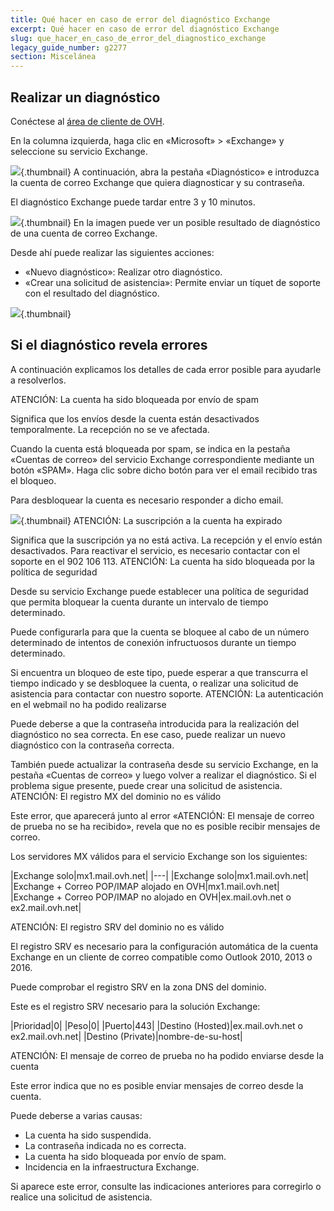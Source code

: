 ```yaml
---
title: Qué hacer en caso de error del diagnóstico Exchange
excerpt: Qué hacer en caso de error del diagnóstico Exchange
slug: que_hacer_en_caso_de_error_del_diagnostico_exchange
legacy_guide_number: g2277
section: Miscelánea
---
```



## Realizar un diagnóstico
Conéctese al [área de cliente de OVH](https://www.ovh.com/auth/?action=gotomanager&from=https://www.ovh.es/&ovhSubsidiary=es).

En la columna izquierda, haga clic en «Microsoft» > «Exchange» y seleccione su servicio Exchange.

![](images/img_4450.jpg){.thumbnail}
A continuación, abra la pestaña «Diagnóstico» e introduzca la cuenta de correo Exchange que quiera diagnosticar y su contraseña.

El diagnóstico Exchange puede tardar entre 3 y 10 minutos.

![](images/img_4451.jpg){.thumbnail}
En la imagen puede ver un posible resultado de diagnóstico de una cuenta de correo Exchange.

Desde ahí puede realizar las siguientes acciones:

- «Nuevo diagnóstico»: Realizar otro diagnóstico. 
- «Crear una solicitud de asistencia»: Permite enviar un tíquet de soporte con el resultado del diagnóstico.



![](images/img_4471.jpg){.thumbnail}


## Si el diagnóstico revela errores
A continuación explicamos los detalles de cada error posible para ayudarle a resolverlos.


ATENCIÓN: La cuenta ha sido bloqueada por envío de spam

Significa que los envíos desde la cuenta están desactivados temporalmente. La recepción no se ve afectada.

Cuando la cuenta está bloqueada por spam, se indica en la pestaña «Cuentas de correo» del servicio Exchange correspondiente mediante un botón «SPAM». Haga clic sobre dicho botón para ver el email recibido tras el bloqueo.

Para desbloquear la cuenta es necesario responder a dicho email.

![](images/img_4453.jpg){.thumbnail}
ATENCIÓN: La suscripción a la cuenta ha expirado

Significa que la suscripción ya no está activa. La recepción y el envío están desactivados. Para reactivar el servicio, es necesario contactar con el soporte en el 902 106 113.
ATENCIÓN: La cuenta ha sido bloqueada por la política de seguridad

Desde su servicio Exchange puede establecer una política de seguridad que permita bloquear la cuenta durante un intervalo de tiempo determinado.

Puede configurarla para que la cuenta se bloquee al cabo de un número determinado de intentos de conexión infructuosos durante un tiempo determinado.

Si encuentra un bloqueo de este tipo, puede esperar a que transcurra el tiempo indicado y se desbloquee la cuenta, o realizar una solicitud de asistencia para contactar con nuestro soporte.
ATENCIÓN: La autenticación en el webmail no ha podido realizarse

Puede deberse a que la contraseña introducida para la realización del diagnóstico no sea correcta. En ese caso, puede realizar un nuevo diagnóstico con la contraseña correcta.

También puede actualizar la contraseña desde su servicio Exchange, en la pestaña «Cuentas de correo» y luego volver a realizar el diagnóstico. Si el problema sigue presente, puede crear una solicitud de asistencia.
ATENCIÓN: El registro MX del dominio no es válido

Este error, que aparecerá junto al error «ATENCIÓN: El mensaje de correo de prueba no se ha recibido», revela que no es posible recibir mensajes de correo.

Los servidores MX válidos para el servicio Exchange son los siguientes:

|Exchange solo|mx1.mail.ovh.net|
|---|
|Exchange solo|mx1.mail.ovh.net|
|Exchange + Correo POP/IMAP alojado en OVH|mx1.mail.ovh.net|
|Exchange + Correo POP/IMAP no alojado en OVH|ex.mail.ovh.net o ex2.mail.ovh.net|


ATENCIÓN: El registro SRV del dominio no es válido

El registro SRV es necesario para la configuración automática de la cuenta Exchange en un cliente de correo compatible como Outlook 2010, 2013 o 2016.

Puede comprobar el registro SRV en la zona DNS del dominio.

Este es el registro SRV necesario para la solución Exchange:

|Prioridad|0|
|Peso|0|
|Puerto|443|
|Destino (Hosted)|ex.mail.ovh.net o ex2.mail.ovh.net|
|Destino (Private)|nombre-de-su-host|


ATENCIÓN: El mensaje de correo de prueba no ha podido enviarse desde la cuenta

Este error indica que no es posible enviar mensajes de correo desde la cuenta.

Puede deberse a varias causas:


- La cuenta ha sido suspendida.
- La contraseña indicada no es correcta.
- La cuenta ha sido bloqueada por envío de spam.
- Incidencia en la infraestructura Exchange.


Si aparece este error, consulte las indicaciones anteriores para corregirlo o realice una solicitud de asistencia.

